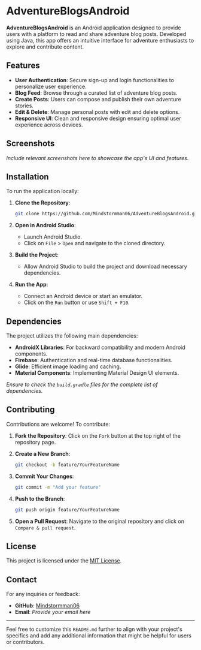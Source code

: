 # AdventureBlogsAndroid

**AdventureBlogsAndroid** is an Android application designed to provide users with a platform to read and share adventure blog posts. Developed using Java, this app offers an intuitive interface for adventure enthusiasts to explore and contribute content.

## Features

* **User Authentication**: Secure sign-up and login functionalities to personalize user experience.
* **Blog Feed**: Browse through a curated list of adventure blog posts.
* **Create Posts**: Users can compose and publish their own adventure stories.
* **Edit & Delete**: Manage personal posts with edit and delete options.
* **Responsive UI**: Clean and responsive design ensuring optimal user experience across devices.

## Screenshots

*Include relevant screenshots here to showcase the app's UI and features.*

## Installation

To run the application locally:

1. **Clone the Repository**:

   ```bash
   git clone https://github.com/Mindstormman06/AdventureBlogsAndroid.git
   ```

2. **Open in Android Studio**:

   * Launch Android Studio.
   * Click on `File` > `Open` and navigate to the cloned directory.

3. **Build the Project**:

   * Allow Android Studio to build the project and download necessary dependencies.

4. **Run the App**:

   * Connect an Android device or start an emulator.
   * Click on the `Run` button or use `Shift + F10`.

## Dependencies

The project utilizes the following main dependencies:

* **AndroidX Libraries**: For backward compatibility and modern Android components.
* **Firebase**: Authentication and real-time database functionalities.
* **Glide**: Efficient image loading and caching.
* **Material Components**: Implementing Material Design UI elements.

*Ensure to check the `build.gradle` files for the complete list of dependencies.*

## Contributing

Contributions are welcome! To contribute:

1. **Fork the Repository**: Click on the `Fork` button at the top right of the repository page.

2. **Create a New Branch**:

   ```bash
   git checkout -b feature/YourFeatureName
   ```

3. **Commit Your Changes**:

   ```bash
   git commit -m "Add your feature"
   ```

4. **Push to the Branch**:

   ```bash
   git push origin feature/YourFeatureName
   ```

5. **Open a Pull Request**: Navigate to the original repository and click on `Compare & pull request`.

## License

This project is licensed under the [MIT License](LICENSE).

## Contact

For any inquiries or feedback:

* **GitHub**: [Mindstormman06](https://github.com/Mindstormman06)
* **Email**: *Provide your email here*

---

Feel free to customize this `README.md` further to align with your project's specifics and add any additional information that might be helpful for users or contributors.
